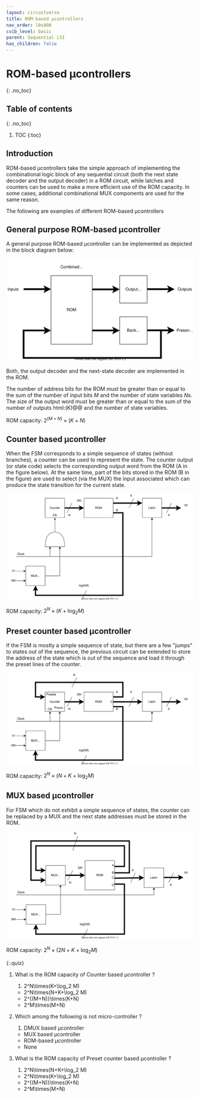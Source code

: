 ```yaml
---
layout: circuitverse
title: ROM-based µcontrollers
nav_order: l0s000
cvib_level: basic
parent: Sequential LSI
has_children: false
---
```



# ROM-based µcontrollers
{: .no_toc}


## Table of contents
{: .no_toc}

1. TOC
{:toc}


## Introduction

ROM-based µcontrollers take the simple approach of implementing the combinational logic block of any sequential circuit (both the next state decoder and the output decoder) in a ROM circuit, while latches and counters can be used to make a more efficient use of the ROM capacity. In some cases, additional combinational MUX components are used for the same reason.

The following are examples of different ROM-based µcontrollers


## General purpose ROM-based µcontroller

A general purpose ROM-based µcontroller can be implemented as depicted in the block diagram below:

![General purpose ROM-based microcontroller](/assets/images/seq/rom_general.svg)

Both, the output decoder and the next-state decoder are implemented in the ROM.

The number of address bits for the ROM must be greater than or equal to the sum of the number of input bits $M$ and the number of state variables $N$s. The size of the output word must be greater than or equal to the sum of the number of outputs html:\(K\)@@ and the number of state variables.

ROM capacity: $2^{(M+N)}\times (K+N)$


## Counter based µcontroller

When the FSM corresponds to a simple sequence of states (without branches), a counter can be used to represent the state. The counter output (or state code) selects the corresponding output word from the ROM (A in the figure below). At the same time, part of the bits stored in the ROM (B in the figure) are used to select (via the MUX) the input associated which can produce the state transition for the current state.

![Counter based microcontroller](/assets/images/seq/rom_counter.svg)

ROM capacity: $2^N \times (K+\log_2 M)$


## Preset counter based µcontroller

If the FSM is mostly a simple sequence of state, but there are a few "jumps" to states out of the sequence, the previous circuit can be extended to store the address of the state which is out of the sequence and load it through the preset lines of the counter.

![Preset counter based microcontroller](/assets/images/seq/rom_preset_counter.svg)

ROM capacity: $2^N \times (N+K+\log_2 M)$


## MUX based µcontroller

For FSM which do not exhibit a simple sequence of states, the counter can be replaced by a MUX and the next state addresses must be stored in the ROM.

![MUX based microcontroller](/assets/images/seq/rom_mux.svg)

ROM capacity: $2^N \times (2N+K+\log_2 M)$

{:.quiz}

1. What is the ROM capacity of Counter based µcontroller ?
   1. 2^N\times(K+\log_2 M)
   * 2^N\times(N+K+\log_2 M)
   * 2^{(M+N)}\times(K+N)
   * 2^M\times(M+N)

2. Which among the following is not micro-controller ?
   1. DMUX based µcontroller
   * MUX based µcontroller
   * ROM-based µcontroller
   * None

3. What is the ROM capacity of Preset counter based µcontroller ?
   1. 2^N\times(N+K+\log_2 M)
   * 2^N\times(K+\log_2 M)
   * 2^{(M+N)}\times(K+N)
   * 2^M\times(M+N)
